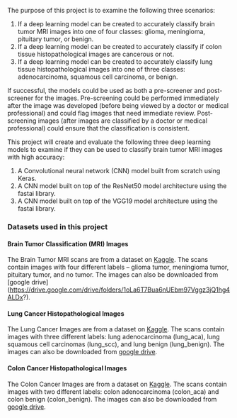 The purpose of this project is to examine the following three scenarios:
1. If a deep learning model can be created to accurately classify brain tumor MRI images into one of four classes: glioma, meningioma, pituitary tumor, or benign.
2. If a deep learning model can be created to accurately classify if colon tissue histopathological images are cancerous or not.
3. If a deep learning model can be created to accurately classify lung tissue histopathological images into one of three classes: adenocarcinoma, squamous cell carcinoma, or benign.  

If successful, the models could be used as both a pre-screener and post-screener for the images. Pre-screening could be performed immediately after the image was developed (before being viewed by a doctor or medical professional) and could flag images that need immediate review. Post-screening images (after images are classified by a doctor or medical professional) could ensure that the classification is consistent.

This project will create and evaluate the following three deep learning models to examine if they can be used to classify brain tumor MRI images with high accuracy: 
1. A Convolutional neural network (CNN) model built from scratch using Keras.  
2. A CNN model built on top of the ResNet50 model architecture using the fastai library.
3. A CNN model built on top of the VGG19 model architecture using the fastai library.

### Datasets used in this project
  #### Brain Tumor Classification (MRI) Images
  The Brain Tumor MRI scans are from a dataset on [Kaggle](https://www.kaggle.com/sartajbhuvaji/brain-tumor-classification-mri).   The scans contain images with four different labels – glioma tumor, meningioma tumor, pituitary tumor, and no tumor.  The images can also be downloaded from [google drive]     (https://drive.google.com/drive/folders/1oLa6T7Bua6nUEbm97Vggz3jQ1hg4ALDx?).
  #### Lung Cancer Histopathological Images
  The Lung Cancer Images are from a dataset on [Kaggle](https://www.kaggle.com/andrewmvd/lung-and-colon-cancer-histopathological-images). The scans contain images with three different labels: lung adenocarcinoma (lung_aca), lung squamous cell carcinomas (lung_scc), and lung benign (lung_benign). The images can also be downloaded from [google drive](https://drive.google.com/drive/folders/14tG6gHRl0exJANZg3xa6JFUT1Xi8RH-a).
  #### Colon Cancer Histopathological Images  
  The Colon Cancer Images are from a dataset on [Kaggle](https://www.kaggle.com/andrewmvd/lung-and-colon-cancer-histopathological-images). The scans contain images with two different labels: colon adenocarcinoma (colon_aca) and colon benign (colon_benign). The images can also be downloaded from [google drive](https://drive.google.com/drive/folders/1fT3wLL8gxKrBca7bJ910LwzS0kZAAFXZ).
